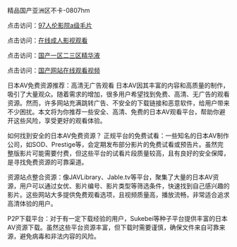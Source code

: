 精品国产亚洲区不卡-0807hm

点击访问：<a href="https://heiliaoll4qsx.pages.dev">97人伦影院a级毛片</a>

点击访问：<a href="https://heiliao2dmwwy.pages.dev">在线成人影视观看</a>

点击访问：<a href="https://heiliaoow5kzm.pages.dev">国产一区二三区精华液</a>

点击访问：<a href="https://heiliaoxwd5i8.pages.dev">国产网站在线观看视频</a>

日本AV免费资源推荐：高清无广告观看
日本AV因其丰富的内容和高质量的制作，吸引了大量观众。随着需求的增加，很多用户希望找到免费、高清、无广告的观看资源。然而，许多网站充满跳转广告、不安全的下载链接和恶意软件，给用户带来不少困扰。本文将为你推荐一些安全、高清、免费的日本AV观看平台，帮助你避开这些风险，享受更好的观看体验。

如何找到安全的日本AV免费资源？
正规平台的免费试看：一些知名的日本AV制作公司，如SOD、Prestige等，会定期发布部分影片的免费试看或预告片。虽然完整版影片可能需要付费，但这些平台的试看片段质量较高，且有良好的安全保障，是寻找免费资源的可靠渠道。

资源站点整合资源：像JAVLibrary、Jable.tv等平台，聚集了大量的日本AV资源，用户可以通过女优、影片编号、影片类型等筛选条件，快速找到自己感兴趣的影片。这些网站大多提供免费观看选项，且视频质量高，播放流畅，非常适合追求高清体验的用户。

P2P下载平台：对于有一定下载经验的用户，Sukebei等种子平台提供丰富的日本AV资源下载。虽然这些平台资源丰富，但下载时需要谨慎，确保文件来自可靠来源，避免病毒和非法内容的风险。

<span style="display:none;">[Canonical link](）</span>
